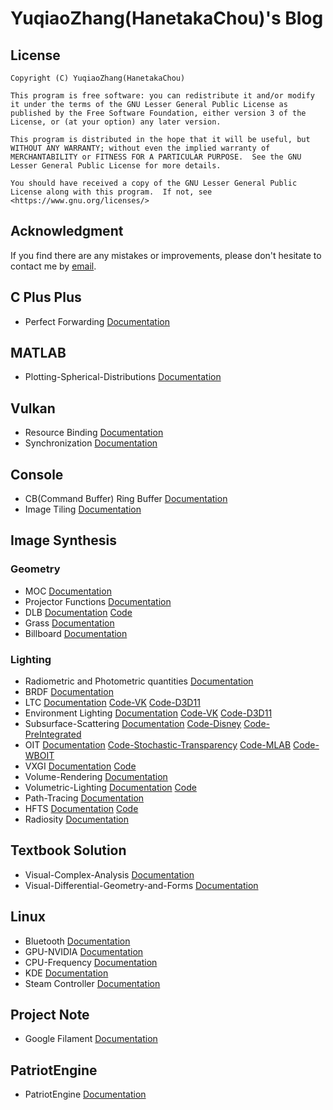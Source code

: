 # YuqiaoZhang(HanetakaChou)'s Blog  

## License  
```  
Copyright (C) YuqiaoZhang(HanetakaChou)

This program is free software: you can redistribute it and/or modify it under the terms of the GNU Lesser General Public License as published by the Free Software Foundation, either version 3 of the License, or (at your option) any later version.

This program is distributed in the hope that it will be useful, but WITHOUT ANY WARRANTY; without even the implied warranty of MERCHANTABILITY or FITNESS FOR A PARTICULAR PURPOSE.  See the GNU Lesser General Public License for more details.

You should have received a copy of the GNU Lesser General Public License along with this program.  If not, see <https://www.gnu.org/licenses/>
```  

## Acknowledgment
If you find there are any mistakes or improvements, please don't hesitate to contact me by [email](mailto:HanetakaChou@outlook.com).  

## C Plus Plus
- Perfect Forwarding [Documentation](C-Plus-Plus/Perfect-Forwarding.html)  

## MATLAB
- Plotting-Spherical-Distributions [Documentation](MATLAB/Plotting-Spherical-Distributions.html)  

## Vulkan
- Resource Binding [Documentation](Vulkan/Resource-Binding.html)  
- Synchronization [Documentation](Vulkan/Synchronization.html)  

## Console  
- CB(Command Buffer) Ring Buffer [Documentation](Console/CB-Ring-Buffer.html)  
- Image Tiling [Documentation](Console/Image-Tiling.html)  

## Image Synthesis  

### Geometry  
- MOC [Documentation](Image-Synthesis/Geometry/MOC.html)  
- Projector Functions [Documentation](Image-Synthesis/Geometry/Projector-Functions.html)  
- DLB [Documentation](Image-Synthesis/Geometry/DLB.html) [Code](https://github.com/HanetakaChou/DLB)  
- Grass [Documentation](Image-Synthesis/Geometry/Grass.html)  
- Billboard [Documentation](Image-Synthesis/Geometry/Billboard.html)  

### Lighting  
- Radiometric and Photometric quantities [Documentation](Image-Synthesis/Lighting/Radiometric-and-Photometric-quantities.html)  
- BRDF [Documentation](Image-Synthesis/Lighting/BRDF.html)  
- LTC [Documentation](Image-Synthesis/Lighting/LTC.html) [Code-VK](https://github.com/HanetakaChou/Image-Synthesis/tree/LTC-VK) [Code-D3D11](https://github.com/HanetakaChou/Image-Synthesis/tree/LTC-D3D11)  
- Environment Lighting [Documentation](Image-Synthesis/Lighting/Environment-Lighting.html) [Code-VK](https://github.com/HanetakaChou/Image-Synthesis/tree/Environment-Lighting-VK) [Code-D3D11](https://github.com/HanetakaChou/Image-Synthesis/tree/Environment-Lighting-D3D11)  
- Subsurface-Scattering [Documentation](Image-Synthesis/Lighting/Subsurface-Scattering.html) [Code-Disney](https://github.com/HanetakaChou/Subsurface-Scattering-Disney) [Code-PreIntegrated](https://github.com/HanetakaChou/Subsurface-Scattering-PreIntegrated)  
- OIT [Documentation](Image-Synthesis/Lighting/OIT.html) [Code-Stochastic-Transparency](https://github.com/HanetakaChou/StochasticTransparency) [Code-MLAB](https://github.com/HanetakaChou/MultiLayerAlphaBlending) [Code-WBOIT](https://github.com/HanetakaChou/WeightedBlendedOIT)  
- VXGI [Documentation](Image-Synthesis/Lighting/VXGI.html) [Code](https://github.com/HanetakaChou/VXGI)  
- Volume-Rendering [Documentation](Image-Synthesis/Lighting/Volume-Rendering.html)  
- Volumetric-Lighting [Documentation](Image-Synthesis/Lighting/Volumetric-Lighting.html) [Code](https://github.com/HanetakaChou/VolumetricLighting)  
- Path-Tracing [Documentation](Image-Synthesis/Lighting/Path-Tracing.html)  
- HFTS [Documentation](Image-Synthesis/Lighting/HFTS.html) [Code](https://github.com/HanetakaChou/HFTS)  
- Radiosity [Documentation](Image-Synthesis/Lighting/Radiosity.html)  

## Textbook Solution
- Visual-Complex-Analysis [Documentation](Textbook-Solution/Visual-Complex-Analysis.html)  
- Visual-Differential-Geometry-and-Forms [Documentation](Textbook-Solution/Visual-Differential-Geometry-and-Forms.html)  

## Linux   
- Bluetooth [Documentation](Linux/Bluetooth.html)  
- GPU-NVIDIA [Documentation](Linux/GPU-NVIDIA.html)  
- CPU-Frequency [Documentation](Linux/CPU-Frequency.html)  
- KDE [Documentation](Linux/KDE.html)  
- Steam Controller [Documentation](Linux/Steam-Controller.html)  

## Project Note  
- Google Filament [Documentation](Project-Note/Google-Filament.html)  

## PatriotEngine
- PatriotEngine [Documentation](PatriotEngine/index.html)  
